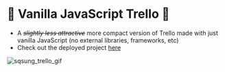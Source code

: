 # 🍌 Vanilla JavaScript Trello 🍌

- A _~~slightly less attractive~~_ more compact version of Trello made with just vanilla JavaScript (no external libraries, frameworks, etc)
- Check out the deployed project [here](https://sqsung.github.io/vanilla-trello/)
  
![sqsung_trello_gif](https://github.com/sqsung/vanilla-trello/assets/112310899/254950ca-3c2a-4fcd-943b-d94cea32538d)
